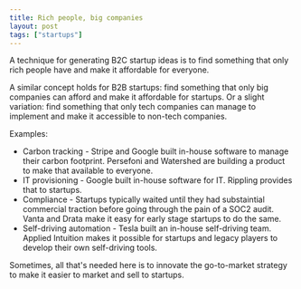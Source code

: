 ```yaml
---
title: Rich people, big companies
layout: post
tags: ["startups"]
---
```


A technique for generating B2C startup ideas is to find something that only rich people have and make it affordable for everyone.

A similar concept holds for B2B startups: find something that only big companies can afford and make it affordable for startups. Or a slight variation: find something that only tech companies can manage to implement and make it accessible to non-tech companies.

Examples:

- Carbon tracking - Stripe and Google built in-house software to manage their carbon footprint. Persefoni and Watershed are building a product to make that available to everyone.
- IT provisioning - Google built in-house software for IT. Rippling provides that to startups.
- Compliance - Startups typically waited until they had substaintial commercial traction before going through the pain of a SOC2 audit. Vanta and Drata make it easy for early stage startups to do the same.
- Self-driving automation - Tesla built an in-house self-driving team. Applied Intuition makes it possible for startups and legacy players to develop their own self-driving tools.

Sometimes, all that's needed here is to innovate the go-to-market strategy to make it easier to market and sell to startups.
